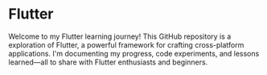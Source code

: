 # Flutter
Welcome to my Flutter learning journey! This GitHub repository is a exploration of Flutter, a powerful framework for crafting cross-platform applications. I'm documenting my progress, code experiments, and lessons learned—all to share with Flutter enthusiasts and beginners.
